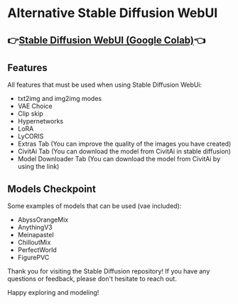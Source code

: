 # **Alternative Stable Diffusion WebUI**</p>
## 👉[Stable Diffusion WebUI (Google Colab)](https://colab.research.google.com/github/Diaz-AL/Alternative-StableDiffusion/blob/main/Alt_StableDiffusionWebUI.ipynb)👈

## Features
All features that must be used when using Stable Diffusion WebUi:
- txt2img and img2img modes
- VAE Choice
- Clip skip
- Hypernetworks
- LoRA
- LyCORIS
- Extras Tab (You can improve the quality of the images you have created)
- CivitAi Tab (You can download the model from CivitAi in stable diffusion)
- Model Downloader Tab (You can download the model from CivitAi by using the link)

## Models Checkpoint
Some examples of models that can be used (vae included):
- AbyssOrangeMix
- AnythingV3
- Meinapastel
- ChilloutMix
- PerfectWorld
- FigurePVC

Thank you for visiting the Stable Diffusion repository! If you have any questions or feedback, please don't hesitate to reach out.

Happy exploring and modeling!
